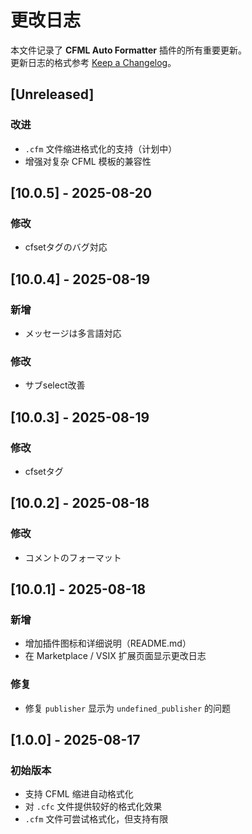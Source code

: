 # 更改日志

本文件记录了 **CFML Auto Formatter** 插件的所有重要更新。  
更新日志的格式参考 [Keep a Changelog](http://keepachangelog.com/)。  

## [Unreleased]
### 改进
- `.cfm` 文件缩进格式化的支持（计划中）
- 增强对复杂 CFML 模板的兼容性

## [10.0.5] - 2025-08-20
### 修改
- cfsetタグのバグ対応

## [10.0.4] - 2025-08-19
### 新增
- メッセージは多言語対応
### 修改
- サブselect改善

## [10.0.3] - 2025-08-19
### 修改
- cfsetタグ

## [10.0.2] - 2025-08-18
### 修改
- コメントのフォーマット

## [10.0.1] - 2025-08-18
### 新增
- 增加插件图标和详细说明（README.md）
- 在 Marketplace / VSIX 扩展页面显示更改日志

### 修复
- 修复 `publisher` 显示为 `undefined_publisher` 的问题

## [1.0.0] - 2025-08-17
### 初始版本
- 支持 CFML 缩进自动格式化
- 对 `.cfc` 文件提供较好的格式化效果
- `.cfm` 文件可尝试格式化，但支持有限
